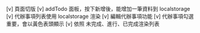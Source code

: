 [v] 頁面切版
[v] addTodo 面板，按下新增後，能增加一筆資料到 localstorage
[v] 代辦事項列表使用 localstorage 渲染
[v] 編輯代辦事項功能
[v] 代辦事項勾選重要，會以黃色表頭顯示
[v] 依照 未完成、進行、已完成渲染列表
